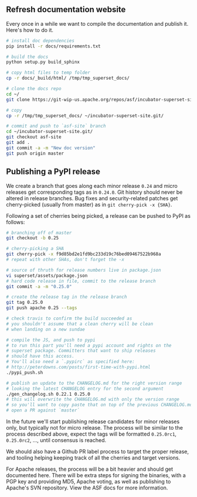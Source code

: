 <!--
Licensed to the Apache Software Foundation (ASF) under one
or more contributor license agreements.  See the NOTICE file
distributed with this work for additional information
regarding copyright ownership.  The ASF licenses this file
to you under the Apache License, Version 2.0 (the
"License"); you may not use this file except in compliance
with the License.  You may obtain a copy of the License at

  http://www.apache.org/licenses/LICENSE-2.0

Unless required by applicable law or agreed to in writing,
software distributed under the License is distributed on an
"AS IS" BASIS, WITHOUT WARRANTIES OR CONDITIONS OF ANY
KIND, either express or implied.  See the License for the
specific language governing permissions and limitations
under the License.
-->
## Refresh documentation website

Every once in a while we want to compile the documentation and publish it.
Here's how to do it.

```bash
# install doc dependencies
pip install -r docs/requirements.txt

# build the docs
python setup.py build_sphinx

# copy html files to temp folder
cp -r docs/_build/html/ /tmp/tmp_superset_docs/

# clone the docs repo
cd ~/
git clone https://git-wip-us.apache.org/repos/asf/incubator-superset-site.git

# copy
cp -r /tmp/tmp_superset_docs/ ~/incubator-superset-site.git/

# commit and push to `asf-site` branch
cd ~/incubator-superset-site.git/
git checkout asf-site
git add .
git commit -a -m "New doc version"
git push origin master
```

## Publishing a PyPI release

We create a branch that goes along each minor release `0.24`
and micro releases get corresponding tags as in `0.24.0`. Git history should
never be altered in release branches.
Bug fixes and security-related patches get cherry-picked
(usually from master) as in `git cherry-pick -x {SHA}`.

Following a set of cherries being picked, a release can be pushed to
PyPI as follows:

```bash
# branching off of master
git checkout -b 0.25

# cherry-picking a SHA
git cherry-pick -x f9d85bd2e1fd9bc233d19c76bed09467522b968a
# repeat with other SHAs, don't forget the -x

# source of thruth for release numbers live in package.json
vi superset/assets/package.json
# hard code release in file, commit to the release branch
git commit -a -m "0.25.0"

# create the release tag in the release branch
git tag 0.25.0
git push apache 0.25 --tags

# check travis to confirm the build succeeded as
# you shouldn't assume that a clean cherry will be clean
# when landing on a new sundae

# compile the JS, and push to pypi
# to run this part you'll need a pypi account and rights on the
# superset package. Committers that want to ship releases
# should have this access.
# You'll also need a `.pypirc` as specified here:
# http://peterdowns.com/posts/first-time-with-pypi.html
./pypi_push.sh

# publish an update to the CHANGELOG.md for the right version range
# looking the latest CHANGELOG entry for the second argument
./gen_changelog.sh 0.22.1 0.25.0
# this will overwrite the CHANGELOG.md with only the version range
# so you'll want to copy paste that on top of the previous CHANGELOG.md
# open a PR against `master`
```

In the future we'll start publishing release candidates for minor releases
only, but typically not for micro release.
The process will be similar to the process described above, expect the
tags will be formatted `0.25.0rc1`, `0.25.0rc2`, ..., until consensus
is reached.

We should also have a Github PR label process to target the proper
release, and tooling helping keeping track of all the cherries and
target versions.

For Apache releases, the process will be a bit heavier and should get
documented here. There will be extra steps for signing the binaries,
with a PGP key and providing MD5, Apache voting, as well as
publishing to Apache's SVN repository. View the ASF docs for more
information.
